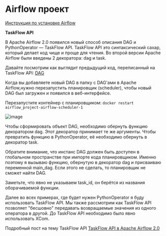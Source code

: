# Airflow проект

[Инструкция по установке Airflow](https://github.com/erohin94/Data-Engineer/blob/main/Airflow/README.md)


**TaskFlow API**

В Apache Airflow 2.0 появился новый способ описания DAG и PythonOperator — TaskFlow API. TaskFlow API это синтаксический сахар, который делает код чище и проще для чтения. Во второй версии Apache Airflow были введены 2 декоратора: dag и task.

Давайте посмотрим как выглядит предыдущий код, переписанный на TaskFlow API: [DAG](https://github.com/erohin94/Data-Engineer/blob/main/Airflow/airflow_project/dags/taskflow_dag_with_two_operators.py)

Когда вы добавляете новый DAG в папку с DAG'ами в Apache Airflow,нужно перезапустить планировщик (scheduler), чтобы новый DAG был загружен и появился в веб-интерфейсе.

Перезапустите контейнер с планировщиком: ```docker restart airflow_project-airflow-scheduler-1```

![image](https://github.com/user-attachments/assets/4e5d1120-f7f9-49ab-aa7c-b7ecdecdab09)

Чтобы сформировать объект DAG, необходимо обернуть функцию декоратором dag. Этот декоратор принимает те же аргументы. Чтобы превратить функцию в PythonOperator, её необходимо обернуть в декоратор task.

Обратите внимание, что инстанс DAG должен быть доступен в глобальном пространстве при импорте кода планировщиком. Именно поэтому я вызываю функцию, обернутую в декоратор dag и присваиваю переменной main_dag. Если этого не сделать, то планировщик не сможет найти DAG.

Заметьте, что явно не указываем task_id, он берётся из названия оборачиваемой функции.

Далее во всех примерах, где будет нужен PythonOperator я буду использовать TaskFlow API. Мы также рассмотрим как TaskFlow API позволяет "бесшовно" передавать возвращаемые значения из одного оператора в другой. До TaskFlow API необходимо было явно использовать XCom.

Подробный пост на тему TaskFlow API [TaskFlow API в Apache Airflow 2.0](https://startdatajourney.com/ru/course/apache-airflow-2/modules/11/36/1#:~:text=TaskFlow%20API%20%D0%B2%20Apache%20Airflow%202.0)
